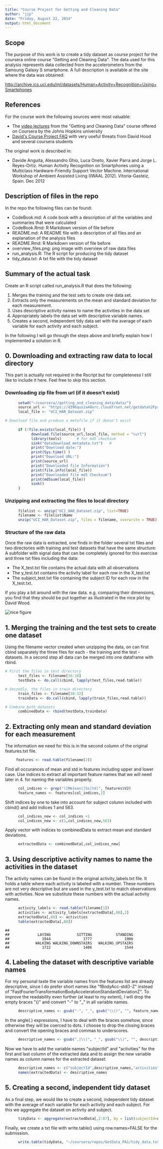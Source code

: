 ```yaml
---
title: "Course Project for Getting and Cleaning Data"
author: "jip"
date: "Friday, August 22, 2014"
output: html_document
---
```


## Scope

The purpose of this work is to create a tidy dataset as course project for the coursera online course "Getting and Cleaning Data". The data used for this analysis represents data collected from the accelerometers from the Samsung Galaxy S smartphone. A full description is available at the site where the data was obtained:

<http://archive.ics.uci.edu/ml/datasets/Human+Activity+Recognition+Using+Smartphones>

## References

For the course work the following sources were most valuable:

* The [video lectures](https://class.coursera.org/getdata-006/lecture) from the "Getting and Cleaning Data" course offered on Coursera by the Johns Hopkins university
* [David's Course Project FAQ](https://class.coursera.org/getdata-006/forum/thread?thread_id=43) with very useful threats from David Hood and several coursera students

The original work is described in:

* Davide Anguita, Alessandro Ghio, Luca Oneto, Xavier Parra and Jorge L. Reyes-Ortiz. Human Activity Recognition on Smartphones using a Multiclass Hardware-Friendly Support Vector Machine. International Workshop of Ambient Assisted Living (IWAAL 2012). Vitoria-Gasteiz, Spain. Dec 2012

## Description of files in the repo

In the repo the following files can be found:

* CodeBook.md: A code book with a description of all the variables and summaries that were calculated
* CodeBook.Rmd:  R Markdown version of file before
* README.md: A README file with a description of all files and an explanation of the analysis files
* README.Rmd: R Markdown version of file before
* overview_files.png: png image with overview of raw data files
* run_analysis.R: The R script for producing the tidy dataset
* tidy_data.txt: A txt file with the tidy dataset

## Summary of the actual task

Create an R script called run_analysis.R that does the following: 

1. Merges the training and the test sets to create one data set.
2. Extracts only the measurements on the mean and standard deviation for each measurement. 
3. Uses descriptive activity names to name the activities in the data set
4. Appropriately labels the data set with descriptive variable names. 
5. Creates a second, independent tidy data set with the average of each variable for each activity and each subject. 

In the following I will go through the steps above and briefly explain how I implemented a solution in R.

## 0. Downloading and extracting raw data to local directory

This part is actually not required in the Rscript but for completeness I still like to include it here. Feel free to skip this section.

### Downloading zip file from url (if it doesn't exist)


```r
      setwd("~/coursera//getting_and_cleaning_data/data/")
      source_url <- "https://d396qusza40orc.cloudfront.net/getdata%2Fprojectfiles%2FUCI%20HAR%20Dataset.zip"
      local_file <- "UCI_HAR_Dataset.zip"

# Download file and produce a metafile if it doesn't exist
      
      if (!file.exists(local_file)) {
            download.file(source_url,local_file, method = "curl")
            library(tools)       # for md5 checksum
            sink("datadownload_metadata.txt")   # 
            print("Download date:")
            print(Sys.time() )
            print("Download URL:")
            print(source_url)
            print("Downloaded file Information")
            print(file.info(local_file))
            print("Downloaded file md5 Checksum")
            print(md5sum(local_file))
            sink()
      }
```


### Unzipping and extracting the files to local directory


```r
      filelist <- unzip("UCI_HAR_Dataset.zip", list=TRUE)
      filename <- filelist$Name
      unzip("UCI_HAR_Dataset.zip", files = filename, overwrite = TRUE)
```

### Structure of the raw data

Once the raw data is extracted, one finds in the folder several txt files and two directories with training and test datasets that have the same structure: A subfolder with signal data that can be completely ignored for this exercise and 
three txt files including the data:

* The X_test.txt file contains the actual data with all observations
* The y_test.txt contains the activity label for each row in the X_test.txt
* The subject_test.txt file containing the subject ID for each row in the X_test.txt.

If you play a bit around with the raw data. e.g. comparing their dimensions, you find that they should be put together as illustrated in the nice plot by David Wood.

![nice figure](overview_files.png)

## 1. Merging the training and the test sets to create one dataset

Using the filename vector created when unzipping the data, on can first cbind separately the three files for each - the training and the test - datasets. In a second step all data can be merged into one dataframe with rbind.


```r
# First the files in test directory
      test_files <- filename[16:18]
      testData <- do.call(cbind, lapply(test_files,read.table))

# Secondly, the files in train directory
      train_files <- filename[30:32]
      trainData <- do.call(cbind, lapply(train_files,read.table))

# Combine both datasets      
      combinedData <- rbind(testData,trainData)
```

## 2. Extracting only mean and standard deviation for each measurement

The information we need for this is in the second column of the original features.txt file.


```r
     features <- read.table(filename[2])
```

Find all occurances of mean and std in features including upper and lower case. Use indices to extract all important feature names that we will need later in 4. for naming the variables properly.


```r
      col_indices <- grep("([Mm]ean|[Ss]td)", features$V2)
      feature_names <- features[col_indices,2]
```

Shift indices by one to take into account for subject column included with cbind() and add indices 1 and 563.


```r
      col_indices_new <- col_indices +1
      col_indices_new <- c(1,col_indices_new,563)
```

Apply vector with indices to combinedData to extract mean and standard deviations.


```r
      extractedData <- combinedData[,col_indices_new]
```


## 3. Using descriptive activity names to name the activities in the dataset

The activity names can be found in the original activity_labels.txt file. It holds a table where each activity is labeled with a number. These numbers are not very descriptive but are used in the y_test.txt to match observations with activities. Now we substitute these numbers with the actual activity names.



```r
      activity_labels <- read.table(filename[1])
      activities <- activity_labels[extractedData[,88],2]
      extractedData[,88] <- activities
      table(extractedData[,88])
```

```
## 
##             LAYING            SITTING           STANDING 
##               1944               1777               1906 
##            WALKING WALKING_DOWNSTAIRS   WALKING_UPSTAIRS 
##               1722               1406               1544
```

## 4. Labeling the dataset with descriptive variable names

For my personal taste the variable names from the features list are already descriptive, since I do prefer short names like "fBodyAcc-std()-Z" instead of "FastFourierTransformationBodyAccelerationStandardDeviationZ". To improve the readability even further (at least to my extent), I will drop the empty braces "()" and convert "-" to "_" in all variable names. 


```r
      descriptive_names <- gsub("-", "_", gsub("\\()", "", feature_names))
```

In the angle(.) expressions, I have to deal with the braces somehow, since otherwise they will be coerced to dots. I choose to drop the closing braces and convert the opening braces and commas to underscores.



```r
      descriptive_names <- gsub(",|\\(", "_", gsub("\\)", "", descriptive_names))
```


Now we have to add the variable names "subjectId" and "activities" for the first and last column of the extracted data and to assign the new variable names as column names for the extracted dataset.


```r
      descriptive_names <- c("subjectId",descriptive_names,"activities")
      names(extractedData) <- descriptive_names
```


## 5. Creating a second, independent tidy dataset

As a final step, we would like to create a second, independent tidy dataset with the average of each variable for each activity and each subject. For this we aggregate the dataset on activity and subject.


```r
      tidyData <- aggregate(extractedData[,2:87], by = list(subjectId=extractedData$subjectId,activities=extractedData$activities),mean)
```

Finally, we create a txt file with write.table() using row.names=FALSE for the submission.


```r
      write.table(tidyData, "~/coursera/repos/GetData_PA1/tidy_data.txt", row.names = FALSE)
```

